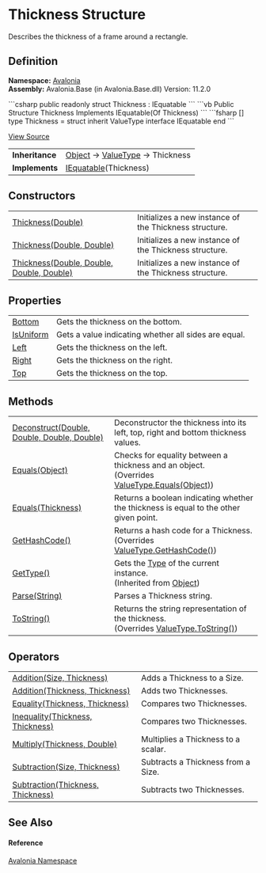 # Thickness Structure


Describes the thickness of a frame around a rectangle.



## Definition
**Namespace:** <a href="N_Avalonia">Avalonia</a>  
**Assembly:** Avalonia.Base (in Avalonia.Base.dll) Version: 11.2.0

<Tabs groupId="api-code-preview">
<TabItem value="csharp" label="C#">
```csharp
public readonly struct Thickness : IEquatable<Thickness>
```
</TabItem>
<TabItem value="vb" label="VB">
```vb
Public Structure Thickness
	Implements IEquatable(Of Thickness)
```
</TabItem>
<TabItem value="fsharp" label="F#">
```fsharp
[<SealedAttribute>]
type Thickness = 
    struct
        inherit ValueType
        interface IEquatable<Thickness>
    end
```
</TabItem>
</Tabs>



<a href="https://github.com/AvaloniaUI/Avalonia/tree/master/src/Avalonia.Base/Thickness.cs" title="View the source code">View Source</a>

<table>
<tr><td><strong>Inheritance</strong></td><td><a href="https://learn.microsoft.com/dotnet/api/system.object" target="_blank" rel="noopener noreferrer">Object</a>  →  <a href="https://learn.microsoft.com/dotnet/api/system.valuetype" target="_blank" rel="noopener noreferrer">ValueType</a>  →  Thickness</td></tr>
<tr><td><strong>Implements</strong></td><td><a href="https://learn.microsoft.com/dotnet/api/system.iequatable-1" target="_blank" rel="noopener noreferrer">IEquatable</a>(Thickness)</td></tr>
</table>



## Constructors
<table>
<tr>
<td><a href="M_Avalonia_Thickness__ctor_2">Thickness(Double)</a></td>
<td>Initializes a new instance of the Thickness structure.</td>
</tr>
<tr>
<td><a href="M_Avalonia_Thickness__ctor_1">Thickness(Double, Double)</a></td>
<td>Initializes a new instance of the Thickness structure.</td>
</tr>
<tr>
<td><a href="M_Avalonia_Thickness__ctor">Thickness(Double, Double, Double, Double)</a></td>
<td>Initializes a new instance of the Thickness structure.</td>
</tr>
</table>

## Properties
<table>
<tr>
<td><a href="P_Avalonia_Thickness_Bottom">Bottom</a></td>
<td>Gets the thickness on the bottom.</td>
</tr>
<tr>
<td><a href="P_Avalonia_Thickness_IsUniform">IsUniform</a></td>
<td>Gets a value indicating whether all sides are equal.</td>
</tr>
<tr>
<td><a href="P_Avalonia_Thickness_Left">Left</a></td>
<td>Gets the thickness on the left.</td>
</tr>
<tr>
<td><a href="P_Avalonia_Thickness_Right">Right</a></td>
<td>Gets the thickness on the right.</td>
</tr>
<tr>
<td><a href="P_Avalonia_Thickness_Top">Top</a></td>
<td>Gets the thickness on the top.</td>
</tr>
</table>

## Methods
<table>
<tr>
<td><a href="M_Avalonia_Thickness_Deconstruct">Deconstruct(Double, Double, Double, Double)</a></td>
<td>Deconstructor the thickness into its left, top, right and bottom thickness values.</td>
</tr>
<tr>
<td><a href="M_Avalonia_Thickness_Equals_1">Equals(Object)</a></td>
<td>Checks for equality between a thickness and an object.<br />(Overrides <a href="https://learn.microsoft.com/dotnet/api/system.valuetype.equals" target="_blank" rel="noopener noreferrer">ValueType.Equals(Object)</a>)</td>
</tr>
<tr>
<td><a href="M_Avalonia_Thickness_Equals">Equals(Thickness)</a></td>
<td>Returns a boolean indicating whether the thickness is equal to the other given point.</td>
</tr>
<tr>
<td><a href="M_Avalonia_Thickness_GetHashCode">GetHashCode()</a></td>
<td>Returns a hash code for a Thickness.<br />(Overrides <a href="https://learn.microsoft.com/dotnet/api/system.valuetype.gethashcode" target="_blank" rel="noopener noreferrer">ValueType.GetHashCode()</a>)</td>
</tr>
<tr>
<td><a href="https://learn.microsoft.com/dotnet/api/system.object.gettype" target="_blank" rel="noopener noreferrer">GetType()</a></td>
<td>Gets the <a href="https://learn.microsoft.com/dotnet/api/system.type" target="_blank" rel="noopener noreferrer">Type</a> of the current instance.<br />(Inherited from <a href="https://learn.microsoft.com/dotnet/api/system.object" target="_blank" rel="noopener noreferrer">Object</a>)</td>
</tr>
<tr>
<td><a href="M_Avalonia_Thickness_Parse">Parse(String)</a></td>
<td>Parses a Thickness string.</td>
</tr>
<tr>
<td><a href="M_Avalonia_Thickness_ToString">ToString()</a></td>
<td>Returns the string representation of the thickness.<br />(Overrides <a href="https://learn.microsoft.com/dotnet/api/system.valuetype.tostring" target="_blank" rel="noopener noreferrer">ValueType.ToString()</a>)</td>
</tr>
</table>

## Operators
<table>
<tr>
<td><a href="M_Avalonia_Thickness_op_Addition">Addition(Size, Thickness)</a></td>
<td>Adds a Thickness to a Size.</td>
</tr>
<tr>
<td><a href="M_Avalonia_Thickness_op_Addition_1">Addition(Thickness, Thickness)</a></td>
<td>Adds two Thicknesses.</td>
</tr>
<tr>
<td><a href="M_Avalonia_Thickness_op_Equality">Equality(Thickness, Thickness)</a></td>
<td>Compares two Thicknesses.</td>
</tr>
<tr>
<td><a href="M_Avalonia_Thickness_op_Inequality">Inequality(Thickness, Thickness)</a></td>
<td>Compares two Thicknesses.</td>
</tr>
<tr>
<td><a href="M_Avalonia_Thickness_op_Multiply">Multiply(Thickness, Double)</a></td>
<td>Multiplies a Thickness to a scalar.</td>
</tr>
<tr>
<td><a href="M_Avalonia_Thickness_op_Subtraction">Subtraction(Size, Thickness)</a></td>
<td>Subtracts a Thickness from a Size.</td>
</tr>
<tr>
<td><a href="M_Avalonia_Thickness_op_Subtraction_1">Subtraction(Thickness, Thickness)</a></td>
<td>Subtracts two Thicknesses.</td>
</tr>
</table>

## See Also


#### Reference
<a href="N_Avalonia">Avalonia Namespace</a>  

